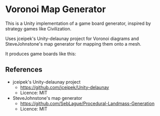 # Voronoi Map Generator
This is a Unity implementation of a game board generator, inspired by strategy games like Civilization.

Uses jceipek's Unity-delaunay project for Voronoi diagrams and SteveJohnstone's map generator for mapping them onto a mesh.

It produces game boards like this:


## References
- jceipek's Unity-delaunay project
  - https://github.com/jceipek/Unity-delaunay
  - Licence: MIT
- SteveJohnstone's map generator
  - https://github.com/SebLague/Procedural-Landmass-Generation
  - Licence: MIT

